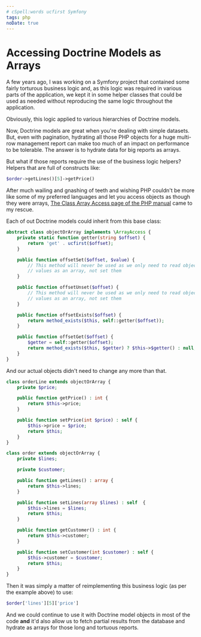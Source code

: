 ```yaml
---
# cSpell:words ucfirst Symfony
tags: php
noDate: true
---
```

# Accessing Doctrine Models as Arrays

A few years ago, I was working on a Symfony project that contained some
fairly torturous business logic and, as this logic was required in various
parts of the application, we kept it in some helper classes that could be used
as needed without reproducing the same logic throughout the application.

Obviously, this logic applied to various hierarchies of Doctrine models.

Now, Doctrine models are great when you're dealing with simple datasets.
But, even with pagination, hydrating all those PHP objects for a huge multi-row
management report can make too much of an impact on performance to be
tolerable. The answer is to hydrate data for big reports as arrays.

But what if those reports require the use of the business logic helpers?
Helpers that are full of constructs like:

```php
$order->getLines()[5]->getPrice()
```

After much wailing and gnashing of teeth and wishing PHP couldn't be more
like some of my preferred languages and let you access objects as though they
were arrays,
[The Class Array Access page of the PHP manual](https://www.php.net/manual/en/class.arrayaccess.php)
came to my rescue.

Each of out Doctrine models could inherit from this base class:

```php
abstract class objectOrArray implements \ArrayAccess {
    private static function getter(string $offset) {
        return 'get' . ucfirst($offset);
    }

    public function offsetSet($offset, $value) {
        // This method will never be used as we only need to read object
        // values as an array, not set them
    }

    public function offsetUnset($offset) {
        // This method will never be used as we only need to read object
        // values as an array, not set them
    }

    public function offsetExists($offset) {
        return method_exists($this, self::getter($offset));
    }

    public function offsetGet($offset) {
        $getter = self::getter($offset);
        return method_exists($this, $getter) ? $this->$getter() : null;
    }
}
```

And our actual objects didn't need to change any more than that.

```php
class orderLine extends objectOrArray {
    private $price;

    public function getPrice() : int {
        return $this->price;
    }

    public function setPrice(int $price) : self {
        $this->price = $price;
        return $this;
    }
}

class order extends objectOrArray {
    private $lines;

    private $customer;

    public function getLines() : array {
        return $this->lines;
    }

    public function setLines(array $lines) : self  {
        $this->lines = $lines;
        return $this;
    }

    public function getCustomer() : int {
        return $this->customer;
    }

    public function setCustomer(int $customer) : self {
        $this->customer = $customer;
        return $this;
    }
}
```

Then it was simply a matter of reimplementing this business logic (as per
the example above) to use:

```php
$order['lines'][5]['price']
```

And we could continue to use it with Doctrine model objects in most of the
code **and** it'd also allow us to fetch partial results from the
database and hydrate as arrays for those long and tortuous reports.
